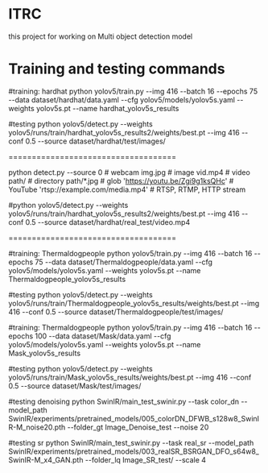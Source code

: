 # ITRC
this project for working on Multi object detection model


# Training and testing commands
#training: hardhat
python yolov5/train.py --img 416 --batch 16 --epochs 75 --data dataset/hardhat/data.yaml --cfg yolov5/models/yolov5s.yaml --weights yolov5s.pt --name hardhat_yolov5s_results

#testing
python yolov5/detect.py --weights yolov5/runs/train/hardhat_yolov5s_results2/weights/best.pt --img 416 --conf 0.5 --source dataset/hardhat/test/images/

====================================

python detect.py --source 0  # webcam
                          img.jpg  # image 
                          vid.mp4  # video
                          path/  # directory
                          path/*.jpg  # glob
                          'https://youtu.be/Zgi9g1ksQHc'  # YouTube
                          'rtsp://example.com/media.mp4'  # RTSP, RTMP, HTTP stream

#python yolov5/detect.py --weights yolov5/runs/train/hardhat_yolov5s_results2/weights/best.pt --img 416 --conf 0.5 --source dataset/hardhat/real_test/video.mp4

====================================


#training: Thermaldogpeople
python yolov5/train.py --img 416 --batch 16 --epochs 75 --data dataset/Thermaldogpeople/data.yaml --cfg yolov5/models/yolov5s.yaml --weights yolov5s.pt --name Thermaldogpeople_yolov5s_results

#testing
python yolov5/detect.py --weights yolov5/runs/train/Thermaldogpeople_yolov5s_results/weights/best.pt --img 416 --conf 0.5 --source dataset/Thermaldogpeople/test/images/

#training: Thermaldogpeople
python yolov5/train.py --img 416 --batch 16 --epochs 100 --data dataset/Mask/data.yaml --cfg yolov5/models/yolov5s.yaml --weights yolov5s.pt --name Mask_yolov5s_results

#testing
python yolov5/detect.py --weights yolov5/runs/train/Mask_yolov5s_results/weights/best.pt --img 416 --conf 0.5 --source dataset/Mask/test/images/

#testing denoising
python SwinIR/main_test_swinir.py --task color_dn --model_path SwinIR/experiments/pretrained_models/005_colorDN_DFWB_s128w8_SwinIR-M_noise20.pth --folder_gt Image_Denoise_test --noise 20

#testing sr
python SwinIR/main_test_swinir.py --task real_sr --model_path SwinIR/experiments/pretrained_models/003_realSR_BSRGAN_DFO_s64w8_SwinIR-M_x4_GAN.pth --folder_lq Image_SR_test/ --scale 4
